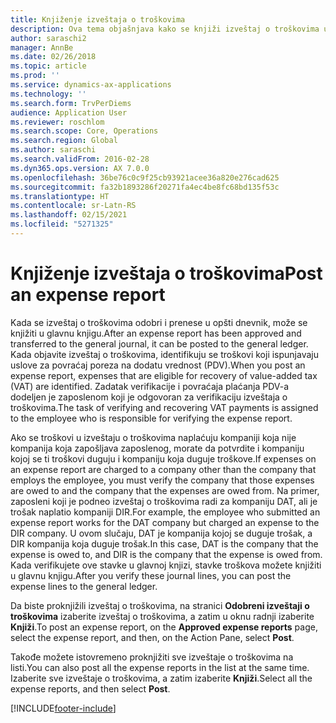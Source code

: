 ```yaml
---
title: Knjiženje izveštaja o troškovima
description: Ova tema objašnjava kako se knjiži izveštaj o troškovima u glavnu knjigu.
author: saraschi2
manager: AnnBe
ms.date: 02/26/2018
ms.topic: article
ms.prod: ''
ms.service: dynamics-ax-applications
ms.technology: ''
ms.search.form: TrvPerDiems
audience: Application User
ms.reviewer: roschlom
ms.search.scope: Core, Operations
ms.search.region: Global
ms.author: saraschi
ms.search.validFrom: 2016-02-28
ms.dyn365.ops.version: AX 7.0.0
ms.openlocfilehash: 36be76c0c9f25cb93921acee36a820e276cad625
ms.sourcegitcommit: fa32b1893286f20271fa4ec4be8fc68bd135f53c
ms.translationtype: HT
ms.contentlocale: sr-Latn-RS
ms.lasthandoff: 02/15/2021
ms.locfileid: "5271325"
---
```

# <a name="post-an-expense-report"></a><span data-ttu-id="3b94d-103">Knjiženje izveštaja o troškovima</span><span class="sxs-lookup"><span data-stu-id="3b94d-103">Post an expense report</span></span>

<span data-ttu-id="3b94d-104">Kada se izveštaj o troškovima odobri i prenese u opšti dnevnik, može se knjižiti u glavnu knjigu.</span><span class="sxs-lookup"><span data-stu-id="3b94d-104">After an expense report has been approved and transferred to the general journal, it can be posted to the general ledger.</span></span> <span data-ttu-id="3b94d-105">Kada objavite izveštaj o troškovima, identifikuju se troškovi koji ispunjavaju uslove za povraćaj poreza na dodatu vrednost (PDV).</span><span class="sxs-lookup"><span data-stu-id="3b94d-105">When you post an expense report, expenses that are eligible for recovery of value-added tax (VAT) are identified.</span></span> <span data-ttu-id="3b94d-106">Zadatak verifikacije i povraćaja plaćanja PDV-a dodeljen je zaposlenom koji je odgovoran za verifikaciju izveštaja o troškovima.</span><span class="sxs-lookup"><span data-stu-id="3b94d-106">The task of verifying and recovering VAT payments is assigned to the employee who is responsible for verifying the expense report.</span></span>

<span data-ttu-id="3b94d-107">Ako se troškovi u izveštaju o troškovima naplaćuju kompaniji koja nije kompanija koja zapošljava zaposlenog, morate da potvrdite i kompaniju kojoj se ti troškovi duguju i kompaniju koja duguje troškove.</span><span class="sxs-lookup"><span data-stu-id="3b94d-107">If expenses on an expense report are charged to a company other than the company that employs the employee, you must verify the company that those expenses are owed to and the company that the expenses are owed from.</span></span> <span data-ttu-id="3b94d-108">Na primer, zaposleni koji je podneo izveštaj o troškovima radi za kompaniju DAT, ali je trošak naplatio kompaniji DIR.</span><span class="sxs-lookup"><span data-stu-id="3b94d-108">For example, the employee who submitted an expense report works for the DAT company but charged an expense to the DIR company.</span></span> <span data-ttu-id="3b94d-109">U ovom slučaju, DAT je kompanija kojoj se duguje trošak, a DIR kompanija koja duguje trošak.</span><span class="sxs-lookup"><span data-stu-id="3b94d-109">In this case, DAT is the company that the expense is owed to, and DIR is the company that the expense is owed from.</span></span> <span data-ttu-id="3b94d-110">Kada verifikujete ove stavke u glavnoj knjizi, stavke troškova možete knjižiti u glavnu knjigu.</span><span class="sxs-lookup"><span data-stu-id="3b94d-110">After you verify these journal lines, you can post the expense lines to the general ledger.</span></span>

<span data-ttu-id="3b94d-111">Da biste proknjižili izveštaj o troškovima, na stranici **Odobreni izveštaji o troškovima** izaberite izveštaj o troškovima, a zatim u oknu radnji izaberite **Knjiži**.</span><span class="sxs-lookup"><span data-stu-id="3b94d-111">To post an expense report, on the **Approved expense reports** page, select the expense report, and then, on the Action Pane, select **Post**.</span></span>

<span data-ttu-id="3b94d-112">Takođe možete istovremeno proknjižiti sve izveštaje o troškovima na listi.</span><span class="sxs-lookup"><span data-stu-id="3b94d-112">You can also post all the expense reports in the list at the same time.</span></span> <span data-ttu-id="3b94d-113">Izaberite sve izveštaje o troškovima, a zatim izaberite **Knjiži**.</span><span class="sxs-lookup"><span data-stu-id="3b94d-113">Select all the expense reports, and then select **Post**.</span></span>


[!INCLUDE[footer-include](../includes/footer-banner.md)]